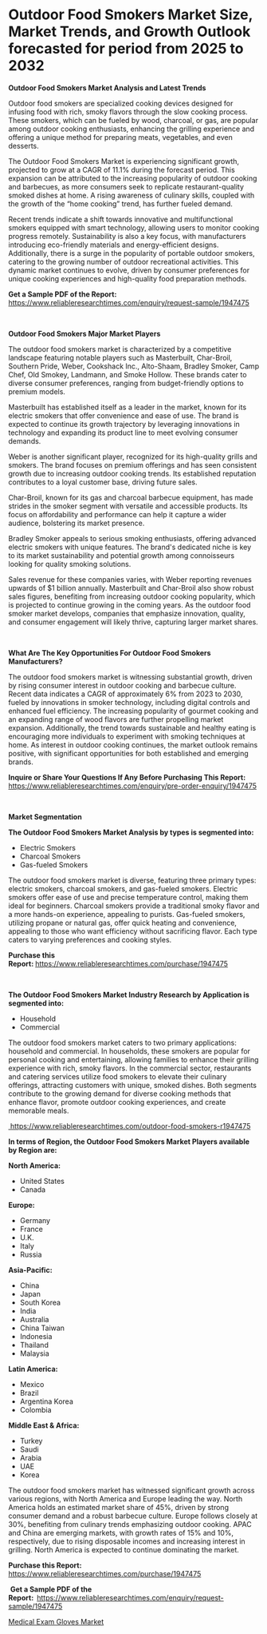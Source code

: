 <p><h1>Outdoor Food Smokers Market Size, Market Trends, and Growth Outlook forecasted for period from 2025 to 2032</h1></p><p><strong>Outdoor Food Smokers Market Analysis and Latest Trends</strong></p>
<p><p>Outdoor food smokers are specialized cooking devices designed for infusing food with rich, smoky flavors through the slow cooking process. These smokers, which can be fueled by wood, charcoal, or gas, are popular among outdoor cooking enthusiasts, enhancing the grilling experience and offering a unique method for preparing meats, vegetables, and even desserts. </p><p>The Outdoor Food Smokers Market is experiencing significant growth, projected to grow at a CAGR of 11.1% during the forecast period. This expansion can be attributed to the increasing popularity of outdoor cooking and barbecues, as more consumers seek to replicate restaurant-quality smoked dishes at home. A rising awareness of culinary skills, coupled with the growth of the “home cooking” trend, has further fueled demand.</p><p>Recent trends indicate a shift towards innovative and multifunctional smokers equipped with smart technology, allowing users to monitor cooking progress remotely. Sustainability is also a key focus, with manufacturers introducing eco-friendly materials and energy-efficient designs. Additionally, there is a surge in the popularity of portable outdoor smokers, catering to the growing number of outdoor recreational activities. This dynamic market continues to evolve, driven by consumer preferences for unique cooking experiences and high-quality food preparation methods.</p></p>
<p><strong>Get a Sample PDF of the Report:&nbsp;</strong> <a href="https://www.reliableresearchtimes.com/enquiry/request-sample/1947475?utm_campaign=2141&utm_medium=2&utm_source=Github&utm_content=ia&utm_term=09022025&utm_id=outdoor-food-smokers">https://www.reliableresearchtimes.com/enquiry/request-sample/1947475</a></p>
<p>&nbsp;</p>
<p><strong>Outdoor Food Smokers Major Market Players</strong></p>
<p><p>The outdoor food smokers market is characterized by a competitive landscape featuring notable players such as Masterbuilt, Char-Broil, Southern Pride, Weber, Cookshack Inc., Alto-Shaam, Bradley Smoker, Camp Chef, Old Smokey, Landmann, and Smoke Hollow. These brands cater to diverse consumer preferences, ranging from budget-friendly options to premium models.</p><p>Masterbuilt has established itself as a leader in the market, known for its electric smokers that offer convenience and ease of use. The brand is expected to continue its growth trajectory by leveraging innovations in technology and expanding its product line to meet evolving consumer demands.</p><p>Weber is another significant player, recognized for its high-quality grills and smokers. The brand focuses on premium offerings and has seen consistent growth due to increasing outdoor cooking trends. Its established reputation contributes to a loyal customer base, driving future sales.</p><p>Char-Broil, known for its gas and charcoal barbecue equipment, has made strides in the smoker segment with versatile and accessible products. Its focus on affordability and performance can help it capture a wider audience, bolstering its market presence.</p><p>Bradley Smoker appeals to serious smoking enthusiasts, offering advanced electric smokers with unique features. The brand's dedicated niche is key to its market sustainability and potential growth among connoisseurs looking for quality smoking solutions.</p><p>Sales revenue for these companies varies, with Weber reporting revenues upwards of $1 billion annually. Masterbuilt and Char-Broil also show robust sales figures, benefiting from increasing outdoor cooking popularity, which is projected to continue growing in the coming years. As the outdoor food smoker market develops, companies that emphasize innovation, quality, and consumer engagement will likely thrive, capturing larger market shares.</p></p>
<p>&nbsp;</p>
<p><strong>What Are The Key Opportunities For Outdoor Food Smokers Manufacturers?</strong></p>
<p><p>The outdoor food smokers market is witnessing substantial growth, driven by rising consumer interest in outdoor cooking and barbecue culture. Recent data indicates a CAGR of approximately 6% from 2023 to 2030, fueled by innovations in smoker technology, including digital controls and enhanced fuel efficiency. The increasing popularity of gourmet cooking and an expanding range of wood flavors are further propelling market expansion. Additionally, the trend towards sustainable and healthy eating is encouraging more individuals to experiment with smoking techniques at home. As interest in outdoor cooking continues, the market outlook remains positive, with significant opportunities for both established and emerging brands.</p></p>
<p><strong>Inquire or Share Your Questions If Any Before Purchasing This Report:</strong> <a href="https://www.reliableresearchtimes.com/enquiry/pre-order-enquiry/1947475?utm_campaign=2141&utm_medium=2&utm_source=Github&utm_content=ia&utm_term=09022025&utm_id=outdoor-food-smokers">https://www.reliableresearchtimes.com/enquiry/pre-order-enquiry/1947475</a></p>
<p>&nbsp;</p>
<p><strong>Market Segmentation</strong></p>
<p><strong>The Outdoor Food Smokers Market Analysis by types is segmented into:</strong></p>
<p><ul><li>Electric Smokers</li><li>Charcoal Smokers</li><li>Gas-fueled Smokers</li></ul></p>
<p><p>The outdoor food smokers market is diverse, featuring three primary types: electric smokers, charcoal smokers, and gas-fueled smokers. Electric smokers offer ease of use and precise temperature control, making them ideal for beginners. Charcoal smokers provide a traditional smoky flavor and a more hands-on experience, appealing to purists. Gas-fueled smokers, utilizing propane or natural gas, offer quick heating and convenience, appealing to those who want efficiency without sacrificing flavor. Each type caters to varying preferences and cooking styles.</p></p>
<p><strong>Purchase this Report:&nbsp;</strong><a href="https://www.reliableresearchtimes.com/purchase/1947475?utm_campaign=2141&utm_medium=2&utm_source=Github&utm_content=ia&utm_term=09022025&utm_id=outdoor-food-smokers">https://www.reliableresearchtimes.com/purchase/1947475</a></p>
<p>&nbsp;</p>
<p><strong>The Outdoor Food Smokers Market Industry Research by Application is segmented into:</strong></p>
<p><ul><li>Household</li><li>Commercial</li></ul></p>
<p><p>The outdoor food smokers market caters to two primary applications: household and commercial. In households, these smokers are popular for personal cooking and entertaining, allowing families to enhance their grilling experience with rich, smoky flavors. In the commercial sector, restaurants and catering services utilize food smokers to elevate their culinary offerings, attracting customers with unique, smoked dishes. Both segments contribute to the growing demand for diverse cooking methods that enhance flavor, promote outdoor cooking experiences, and create memorable meals.</p></p>
<p><a href="https://www.reliableresearchtimes.com/outdoor-food-smokers-r1947475?utm_campaign=2141&utm_medium=2&utm_source=Github&utm_content=ia&utm_term=09022025&utm_id=outdoor-food-smokers">&nbsp;https://www.reliableresearchtimes.com/outdoor-food-smokers-r1947475</a></p>
<p><strong>In terms of Region, the Outdoor Food Smokers Market Players available by Region are:</strong></p>
<p>
    <p> <strong> North America: </strong>
        <ul>
            <li>United States</li>
            <li>Canada</li>
        </ul>
        </p> 
    <p> <strong> Europe: </strong>
        <ul>
            <li>Germany</li>
            <li>France</li>
            <li>U.K.</li>
            <li>Italy</li>
            <li>Russia</li>
        </ul>
        </p> 
    <p> <strong> Asia-Pacific: </strong>
        <ul>
            <li>China</li>
            <li>Japan</li>
            <li>South Korea</li>
            <li>India</li>
            <li>Australia</li>
            <li>China Taiwan</li>
            <li>Indonesia</li>
            <li>Thailand</li>
            <li>Malaysia</li>
        </ul>
        </p> 
    <p> <strong> Latin America: </strong>
        <ul>
            <li>Mexico</li>
            <li>Brazil</li>
            <li>Argentina Korea</li>
            <li>Colombia</li>
        </ul>
        </p> 
    <p> <strong> Middle East & Africa: </strong>
        <ul>
            <li>Turkey</li>
            <li>Saudi</li>
            <li>Arabia</li>
            <li>UAE</li>
            <li>Korea</li>
        </ul>
    </p>
    </p>
<p><p>The outdoor food smokers market has witnessed significant growth across various regions, with North America and Europe leading the way. North America holds an estimated market share of 45%, driven by strong consumer demand and a robust barbecue culture. Europe follows closely at 30%, benefiting from culinary trends emphasizing outdoor cooking. APAC and China are emerging markets, with growth rates of 15% and 10%, respectively, due to rising disposable incomes and increasing interest in grilling. North America is expected to continue dominating the market.</p></p>
<p><strong>Purchase this Report: </strong><a href="https://www.reliableresearchtimes.com/purchase/1947475?utm_campaign=2141&utm_medium=2&utm_source=Github&utm_content=ia&utm_term=09022025&utm_id=outdoor-food-smokers">https://www.reliableresearchtimes.com/purchase/1947475</a></p>
<p>&nbsp;<strong>Get a Sample PDF of the Report:&nbsp;&nbsp;</strong><a href="https://www.reliableresearchtimes.com/enquiry/request-sample/1947475?utm_campaign=2141&utm_medium=2&utm_source=Github&utm_content=ia&utm_term=09022025&utm_id=outdoor-food-smokers">https://www.reliableresearchtimes.com/enquiry/request-sample/1947475</a></p>
<p><strong></strong></p>
<p><p><a href="https://github.com/sca704osol/Market-Research-Report-List-1/blob/main/medical-exam-gloves-market.md?utm_campaign=2141&utm_medium=2&utm_source=Github&utm_content=ia&utm_term=09022025&utm_id=outdoor-food-smokers">Medical Exam Gloves Market</a></p></p>